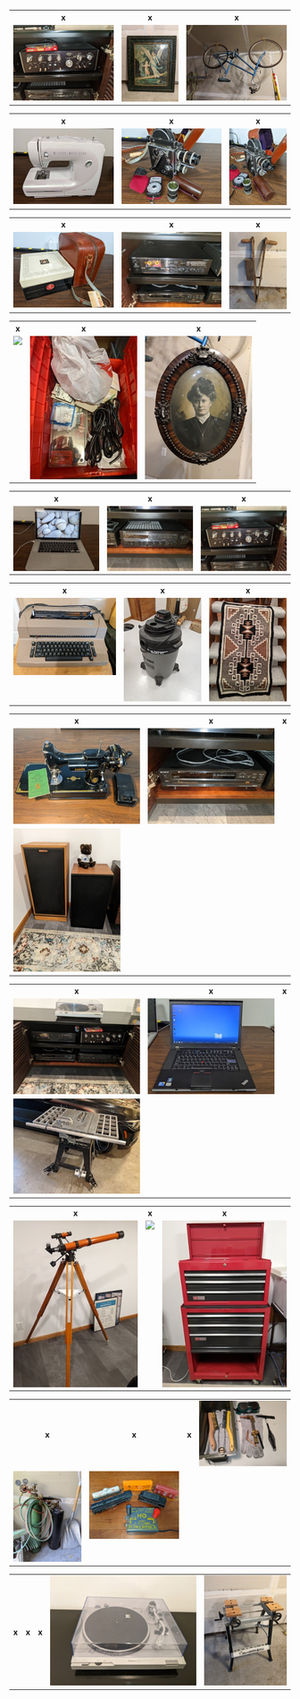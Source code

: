 <table>
<tr>
<th>x</td>
<th>x</td>
<th>x</td>
</tr>

<tr>
<td valign="top">
<a href="./GoodPics/Amp.jpg">
<img src="./GoodPics/ThumbNails/Amp.jpg">
</a>
</td>

<td valign="top">
<a href="./GoodPics/Angel-Guide.jpg">
<img src="./GoodPics/ThumbNails/Angel-Guide.jpg">
</a>
</td>

<td valign="top">
<a href="./GoodPics/BIke.jpg">
<img src="./GoodPics/ThumbNails/BIke.jpg">
</a>
</td>
</table>

<table>
<tr>
<th>x</td>
<th>x</td>
<th>x</td>
</tr>

<tr>
<td valign="top">
<a href="./GoodPics/Bernina.jpg">
<img src="./GoodPics/ThumbNails/Bernina.jpg">
</a>
</td>

<td valign="top">
<a href="./GoodPics/Bolex-1.jpg">
<img src="./GoodPics/ThumbNails/Bolex-1.jpg">
</a>
</td>

<td valign="top">
<a href="./GoodPics/Bolex-2.jpg">
<img src="./GoodPics/ThumbNails/Bolex-2.jpg">
</a>
</td>

</table>

<table>
<tr>
<th>x</td>
<th>x</td>
<th>x</td>
</tr>
  
<tr>
<td valign="top">
<a href="./GoodPics/Bolex-3.jpg">
<img src="./GoodPics/ThumbNails/Bolex-3.jpg">
</a>
</td>

<td valign="top">
<a href="./GoodPics/Cassette.jpg">
<img src="./GoodPics/ThumbNails/Cassette.jpg">
</a>
</td>

<td valign="top">
<a href="./GoodPics/Corn-Planter.jpg">
<img src="./GoodPics/ThumbNails/Corn-Planter.jpg">
</a>
</td>
</tr>

</table>

<table>
<tr>
<th>x</td>
<th>x</td>
<th>x</td>
</tr>

<td valign="top">
<a href="./GoodPics/Electrical-Supplies-1.jpg">
<img src="./GoodPics/ThumbNails/Electrical-Supplies-1.jpg">
</a>
</td>

<td valign="top">
<a href="./GoodPics/Electrical-Supplies-2.jpg">
<img src="./GoodPics/ThumbNails/Electrical-Supplies-2.jpg">
</a>
</td>

<td valign="top">
<a href="./GoodPics/Euphamia.jpg">
<img src="./GoodPics/ThumbNails/Euphamia.jpg">
</a>
</td>
</tr>

</table>

<table>

<tr>
<th>x</td>
<th>x</td>
<th>x</td>
</tr>

<tr>
<td valign="top">
<a href="./GoodPics/Mac-Pro.jpg">
<img src="./GoodPics/ThumbNails/Mac-Pro.jpg">
</a>
</td>

<td valign="top">
<a href="./GoodPics/Receiver.jpg">
<img src="./GoodPics/ThumbNails/Receiver.jpg">
</a>
</td>

<td valign="top">
<a href="./GoodPics/Sansui.jpg">
<img src="./GoodPics/ThumbNails/Sansui.jpg">
</a>
</td>
</tr>

</table>

<table>
<tr>
<th>x</td>
<th>x</td>
<th>x</td>
</tr>

<tr>
<td valign="top">
<a href="./GoodPics/Selectric.jpg">
<img src="./GoodPics/ThumbNails/Selectric.jpg">
</a>
</td>

<td valign="top">
<a href="./GoodPics/Shop-Vac.jpg">
<img src="./GoodPics/ThumbNails/Shop-Vac.jpg">
</a>
</td>

<td valign="top">
<a href="./GoodPics/rug.jpg">
<img src="./GoodPics/ThumbNails/rug.jpg">
</a>
</td>
</tr>
</table>

<table>
<tr>
<th>x</td>
<th>x</td>
<th>x</td>
</tr>

<tr>
<td valign="top">
<a href="./GoodPics/Singer.jpg">
<img src="./GoodPics/ThumbNails/Singer.jpg">
</a>
</td>

<td valign="top">
<a href="./GoodPics/Sony-CD.jpg">
<img src="./GoodPics/ThumbNails/Sony-CD.jpg">
</a>
</td>

<tr>
<td valign="top">
<a href="./GoodPics/Speakers.jpg">
<img src="./GoodPics/ThumbNails/Speakers.jpg">
</a>
</td>
</tr>
</table>

<table>
<tr>
<th>x</td>
<th>x</td>
<th>x</td>
</tr>

<tr>
<td valign="top">
<a href="./GoodPics/Stero.jpg">
<img src="./GoodPics/ThumbNails/Stero.jpg">
</a>
</td>

<td valign="top">
<a href="./GoodPics/T510.jpg">
<img src="./GoodPics/ThumbNails/T510.jpg">
</a>
</td>

<tr>
<td valign="top">
<a href="./GoodPics/Table-Saw.jpg">
<img src="./GoodPics/ThumbNails/Table-Saw.jpg">
</a>
</td>
</tr>
</table>

<table>
<tr>
<th>x</td>
<th>x</td>
<th>x</td>
</tr>

<tr>
<td valign="top">
<a href="./GoodPics/Telescope-1.jpg">
<img src="./GoodPics/ThumbNails/Telescope-1.jpg">
</a>
</td>

<td valign="top">
<a href="./GoodPics/Telescope-2.jpg">
<img src="./GoodPics/ThumbNails/Telescope-2.jpg">
</a>
</td>

<td valign="top">
<a href="./GoodPics/Tool-Cabinet-1.jpg">
<img src="./GoodPics/ThumbNails/Tool-Cabinet-1.jpg">
</a>
</td>
</tr>
</table>

<table>
<tr>
<th>x</td>
<th>x</td>
<th>x</td>

<td valign="top">
<a href="./GoodPics/Torch-2.jpg">
<img src="./GoodPics/ThumbNails/Torch-2.jpg">
</a>
</td>

<tr>
<td valign="top">
<a href="./GoodPics/Torch.jpg">
<img src="./GoodPics/ThumbNails/Torch.jpg">
</a>
</td>

<td valign="top">
<a href="./GoodPics/Train.jpg">
<img src="./GoodPics/ThumbNails/Train.jpg">
</a>
</td>
</tr>
</table>

<table>
<tr>
<th>x</td>
<th>x</td>
<th>x</td>

<td valign="top">
<a href="./GoodPics/Turntable.jpg">
<img src="./GoodPics/ThumbNails/Turntable.jpg">
</a>
</td>

<td valign="top">
<a href="./GoodPics/Workmate.jpg">
<img src="./GoodPics/ThumbNails/Workmate.jpg">
</a>
</td>


</table>


